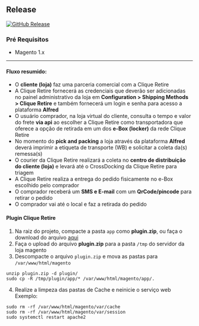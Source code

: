 ## Release
[![GitHub Release](https://badgen.net/github/release/cliqueretire/magento1)]() 

### Pré Requisitos

- Magento 1.x

---

#### Fluxo resumido:

- O **cliente (loja)** faz uma parceria comercial com a Clique Retire
- A Clique Retire fornecerá as credenciais que deverão ser adicionadas no painel administrativo da loja em **Configuration > Shipping Methods > Clique Retire** e também fornecerá um login e senha para acesso a plataforma **Alfred**
- O usuário comprador, na loja virtual do cliente, consulta o tempo e valor do frete **via api** ao escolher a Clique Retire como transportadora que oferece a opção de retirada em um dos **e-Box (locker)** da rede Clique Retire
- No momento do **pick and packing** a loja através da plataforma **Alfred** deverá imprimir a etiqueta de transporte (WB) e solicitar a coleta da(s) remessa(s)
- O courier da Clique Retire realizará a coleta no **centro de distribuição do cliente (loja)** e levará até o CrossDocking da Clique Retire para triagem
- A Clique Retire realiza a entrega do pedido fisicamente no e-Box escolhido pelo comprador
- O comprador receberá um **SMS e E-mail** com um **QrCode/pincode** para retirar o pedido
- O comprador vai até o local e faz a retirada do pedido

#### Plugin Clique Retire

1. Na raiz do projeto, compacte a pasta `app` como **plugin.zip**, ou faça o download do arquivo [aqui](plugin.zip)
2. Faça o upload do arquivo **plugin.zip** para a pasta `/tmp` do servidor da loja magento
3. Descompacte o arquivo `plugin.zip` e mova as pastas para `/var/www/html/magento`

```
unzip plugin.zip -d plugin/
sudo cp -R /tmp/plugin/app/* /var/www/html/magento/app/.
```

4. Realize a limpeza das pastas de Cache e neinicie o serviço web
Exemplo:
```
sudo rm -rf /var/www/html/magento/var/cache
sudo rm -rf /var/www/html/magento/var/session
sudo systemctl restart apache2
```
